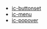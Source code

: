 * [ic-buttonset](https://github.com/instructure/ic-buttonset)
* [ic-menu](https://github.com/instructure/ic-menu)
* [ic-popover](https://github.com/instructure/ic-popover)